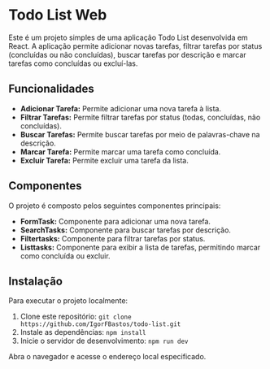 # Todo List Web

Este é um projeto simples de uma aplicação Todo List desenvolvida em React. A aplicação permite adicionar novas tarefas, filtrar tarefas por status (concluídas ou não concluídas), buscar tarefas por descrição e marcar tarefas como concluídas ou excluí-las.

## Funcionalidades

- **Adicionar Tarefa:** Permite adicionar uma nova tarefa à lista.
- **Filtrar Tarefas:** Permite filtrar tarefas por status (todas, concluídas, não concluídas).
- **Buscar Tarefas:** Permite buscar tarefas por meio de palavras-chave na descrição.
- **Marcar Tarefa:** Permite marcar uma tarefa como concluída.
- **Excluir Tarefa:** Permite excluir uma tarefa da lista.

## Componentes

O projeto é composto pelos seguintes componentes principais:

- **FormTask:** Componente para adicionar uma nova tarefa.
- **SearchTasks:** Componente para buscar tarefas por descrição.
- **Filtertasks:** Componente para filtrar tarefas por status.
- **Listtasks:** Componente para exibir a lista de tarefas, permitindo marcar como concluída ou excluir.

## Instalação

Para executar o projeto localmente:

1. Clone este repositório: `git clone https://github.com/IgorFBastos/todo-list.git`
2. Instale as dependências: `npm install`
3. Inicie o servidor de desenvolvimento: `npm run dev`

Abra o navegador e acesse o endereço local especificado.

